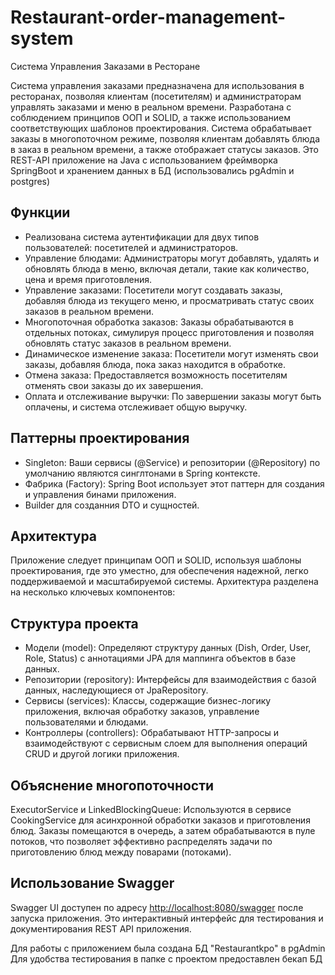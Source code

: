 # Restaurant-order-management-system
Система Управления Заказами в Ресторане

Система управления заказами предназначена для использования в ресторанах, позволяя клиентам (посетителям) и администраторам управлять заказами и меню в реальном времени. Разработана с соблюдением принципов ООП и SOLID, а также использованием соответствующих шаблонов проектирования. Система обрабатывает заказы в многопоточном режиме, позволяя клиентам добавлять блюда в заказ в реальном времени, а также отображает статусы заказов. 
Это REST-API приложение  на Java с использованием фреймворка SpringBoot и хранением данных в БД (использовались  pgAdmin и postgres)

## Функции
- Реализована система аутентификации для двух типов пользователей: посетителей и администраторов.
- Управление блюдами: Администраторы могут добавлять, удалять и обновлять блюда в меню, включая детали, такие как количество, цена и время приготовления.
- Управление заказами: Посетители могут создавать заказы, добавляя блюда из текущего меню, и просматривать статус своих заказов в реальном времени.
- Многопоточная обработка заказов: Заказы обрабатываются в отдельных потоках, симулируя процесс приготовления и позволяя обновлять статус заказов в реальном времени.
- Динамическое изменение заказа: Посетители могут изменять свои заказы, добавляя блюда, пока заказ находится в обработке.
- Отмена заказа: Предоставляется возможность посетителям отменять свои заказы до их завершения.
- Оплата и отслеживание выручки: По завершении заказы могут быть оплачены, и система отслеживает общую выручку.

## Паттерны проектирования
- Singleton: Ваши сервисы (@Service) и репозитории (@Repository) по умолчанию являются синглтонами в Spring контексте.
- Фабрика (Factory): Spring Boot использует этот паттерн для создания и управления бинами приложения.
- Builder для созданния DTO и сущностей.
## Архитектура
Приложение следует принципам ООП и SOLID, используя шаблоны проектирования, где это уместно, для обеспечения надежной, легко поддерживаемой и масштабируемой системы. Архитектура разделена на несколько ключевых компонентов:

## Структура проекта
- Модели (model): Определяют структуру данных (Dish, Order, User, Role, Status) с аннотациями JPA для маппинга объектов в базе данных.
- Репозитории (repository): Интерфейсы для взаимодействия с базой данных, наследующиеся от JpaRepository.
- Сервисы (services): Классы, содержащие бизнес-логику приложения, включая обработку заказов, управление пользователями и блюдами.
- Контроллеры (controllers): Обрабатывают HTTP-запросы и взаимодействуют с сервисным слоем для выполнения операций CRUD и другой логики приложения.

## Объяснение многопоточности
ExecutorService и LinkedBlockingQueue: Используются в сервисе CookingService для асинхронной обработки заказов и приготовления блюд. Заказы помещаются в очередь, а затем обрабатываются в пуле потоков, что позволяет эффективно распределять задачи по приготовлению блюд между поварами (потоками).

## Использование Swagger
Swagger UI доступен по адресу [http://localhost:8080/swagger](http://localhost:8080/swagger-ui/index.html#) после запуска приложения. Это интерактивный интерфейс для тестирования и документирования REST API приложения. 

Для работы с приложением была создана БД "Restaurantkpo"  в pgAdmin
Для удобства тестирования в папке с проектом предоставлен бекап БД

